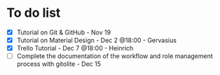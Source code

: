 # To do list
- [X] Tutorial on Git & GitHub - Nov 19
- [X] Tutorial on Material Design - Dec 2 @18:00 - Gervasius
- [X] Trello Tutorial - Dec 7 @18:00 - Heinrich
- [ ] Complete the documentation of the workflow and role management process with gitolite - Dec 15
